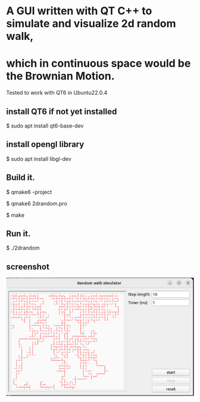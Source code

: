 # A GUI written with QT C++ to simulate and visualize 2d random walk, 
# which in continuous space would be the Brownian Motion. 

Tested to work with QT6 in Ubuntu22.0.4


## install QT6 if not yet installed
$ sudo apt install qt6-base-dev

## install opengl library
$ sudo apt install libgl-dev

## Build it.
$ qmake6 -project

$ qmake6 2drandom.pro

$ make

## Run it.
$ ./2drandom
## screenshot
![2d random walk](https://github.com/QiangbingLi/2d-randomwalk/blob/main/captures/Capture.PNG "2d randomwalk example")



